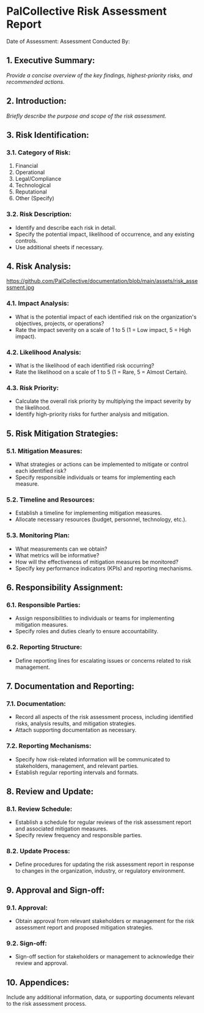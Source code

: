 

# PalCollective Risk Assessment Report

Date of Assessment:
Assessment Conducted By:


## **1. Executive Summary:**  
*Provide a concise overview of the key findings, highest-priority risks, and recommended actions.*  


## **2. Introduction:**  
*Briefly describe the purpose and scope of the risk assessment.*    



## **3. Risk Identification:**

### **3.1. Category of Risk:**

 1. Financial
 2. Operational
 3. Legal/Compliance
 4. Technological
 5. Reputational
 6. Other (Specify)

### 3.2. Risk Description:
- Identify and describe each risk in detail.
- Specify the potential impact, likelihood of occurrence, and any existing controls.
- Use additional sheets if necessary.

## 4. Risk Analysis:
https://github.com/PalCollective/documentation/blob/main/assets/risk_assessment.jpg


### 4.1. Impact Analysis:
- What is the potential impact of each identified risk on the organization's objectives, projects, or operations?
- Rate the impact severity on a scale of 1 to 5 (1 = Low impact, 5 = High impact).

### 4.2. Likelihood Analysis:
- What is the likelihood of each identified risk occurring?
- Rate the likelihood on a scale of 1 to 5 (1 = Rare, 5 = Almost Certain).

### 4.3. Risk Priority:
- Calculate the overall risk priority by multiplying the impact severity by the likelihood.
- Identify high-priority risks for further analysis and mitigation.

## 5. Risk Mitigation Strategies:
### 5.1. Mitigation Measures:
- What strategies or actions can be implemented to mitigate or control each identified risk?
- Specify responsible individuals or teams for implementing each measure.

### 5.2. Timeline and Resources:
- Establish a timeline for implementing mitigation measures.
- Allocate necessary resources (budget, personnel, technology, etc.).

### 5.3. Monitoring Plan:
- What measurements can we obtain?
- What metrics will be informative? 
- How will the effectiveness of mitigation measures be monitored?
- Specify key performance indicators (KPIs) and reporting mechanisms.

## 6. Responsibility Assignment:
### 6.1. Responsible Parties:
- Assign responsibilities to individuals or teams for implementing mitigation measures.
- Specify roles and duties clearly to ensure accountability.

### 6.2. Reporting Structure:
- Define reporting lines for escalating issues or concerns related to risk management.

## 7. Documentation and Reporting:
### 7.1. Documentation:
- Record all aspects of the risk assessment process, including identified risks, analysis results, and mitigation strategies.
- Attach supporting documentation as necessary.

### 7.2. Reporting Mechanisms:
- Specify how risk-related information will be communicated to stakeholders, management, and relevant parties.
- Establish regular reporting intervals and formats.

## 8. Review and Update:
### 8.1. Review Schedule:
- Establish a schedule for regular reviews of the risk assessment report and associated mitigation measures.
- Specify review frequency and responsible parties.

### 8.2. Update Process:
- Define procedures for updating the risk assessment report in response to changes in the organization, industry, or regulatory environment.

## 9. Approval and Sign-off:
### 9.1. Approval:
- Obtain approval from relevant stakeholders or management for the risk assessment report and proposed mitigation strategies.

### 9.2. Sign-off:
- Sign-off section for stakeholders or management to acknowledge their review and approval.

## 10. Appendices:
Include any additional information, data, or supporting documents relevant to the risk assessment process.




